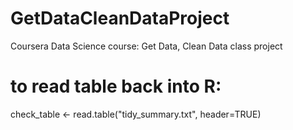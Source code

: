 # GetDataCleanDataProject
Coursera Data Science course: Get Data, Clean Data class project




# to read table back into R:
check_table <- read.table("tidy_summary.txt", header=TRUE)